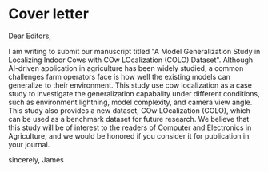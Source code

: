 # Cover letter

Dear Editors, 

I am writing to submit our manuscript titled "A Model Generalization Study in Localizing Indoor Cows with COw LOcalization (COLO) Dataset". Although AI-driven application in agriculture has been widely studied, a common challenges farm operators face is how well the existing models can generalize to their environment. This study use cow localization as a case study to investigate the generalization capabality under different conditions, such as environment lightning, model complexity, and camera view angle. This study also provides a new dataset, COw LOcalization (COLO), which can be used as a benchmark dataset for future research. We believe that this study will be of interest to the readers of Computer and Electronics in Agriculture, and we would be honored if you consider it for publication in your journal.

sincerely,
James